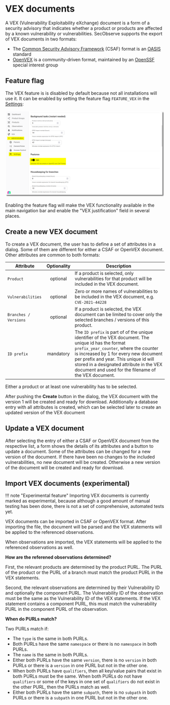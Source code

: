 # VEX documents

A VEX (Vulnerability Exploitability eXchange) document is a form of a security advisory that indicates whether a product or products are affected by a known vulnerability or vulnerabilities. SecObserve supports the export of VEX documents in two formats:

* The [Common Security Advisory Framework](https://docs.oasis-open.org/csaf/csaf/v2.0/os/csaf-v2.0-os.html) (CSAF) format is an [OASIS](https://www.oasis-open.org/) standard 
* [OpenVEX](https://github.com/openvex/spec/blob/main/OPENVEX-SPEC.md) is a community-driven format, maintained by an [OpenSSF](https://openssf.org/) special interest group

## Feature flag

The VEX feature is is disabled by default because not all installations will use it. It can be enabled by setting the feature flag `FEATURE_VEX` in the [Settings](../getting_started/configuration.md#admininistration-in-secobserve):

![VEX feature flag](../assets/images/screenshot_vex_feature_flag.png)

Enabling the feature flag will make the VEX functionality available in the main navigation bar and enable the "VEX justification" field in several places.


## Create a new VEX document

To create a VEX document, the user has to define a set of attributes in a dialog. Some of them are different for either a CSAF or OpenVEX document. Other attributes are common to both formats:

| Attribute             | Optionality | Description |
|-----------------------|:-----------:|-------------|
| `Product`             | optional    | If a product is selected, only vulnerabilities for that product will be included in the VEX document. |
| `Vulnerabilities`     | optional    | Zero or more names of vulnerabilities to be included in the VEX document, e.g. `CVE-2021-44228` |
| `Branches / Versions` | optional    | If a product is selected, the VEX document can be limited to cover only the selected branches / versions of this product. |
| `ID prefix`           | mandatory   | The `ID prefix` is part of of the unique identifier of the VEX document. The unique id has the format `prefix_year_counter`, where the counter is increased by 1 for every new document per prefix and year. This unique id will stored in a designated attribute in the VEX document and used for the filename of the VEX document. |

Either a product or at least one vulnerability has to be selected.

After pushing the **Create** button in the dialog, the VEX document with the version 1 will be created and ready for download. Additionally a database entry with all attributes is created, which can be selected later to create an updated version of the VEX document


## Update a VEX document

After selecting the entry of either a CSAF or OpenVEX document from the respective list, a form shows the details of its attributes and a button to update a document. Some of the attributes can be changed for a new version of the document. If there have been no changes to the included vulnerabilities, no new document will be created. Otherwise a new version of the document will be created and ready for download.


## Import VEX documents (experimental)

!!! note "Experimental feature"
    Importing VEX documents is currently marked as experimental, because although a good amount of manual testing has been done, there is not a set of comprehensive, automated tests yet.

VEX documents can be imported in CSAF or OpenVEX format. After importing the file, the document will be parsed and the VEX statements will be applied to the referenced observations.

When observations are imported, the VEX statements will be applied to the referenced observations as well.

**How are the referened observations determined?**

First, the relevant products are determined by the product PURL. The PURL of the product or the PURL of a branch must match the product PURL in the VEX statements.  

Second, the relevant observations are determined by their Vulnerability ID and optionally the component PURL. The Vulnerability ID of the observation must be the same as the Vulnerability ID of the VEX statements. If the VEX statement contains a component PURL, this must match the vulnerability PURL in the component PURL of the observation.

**When do PURLs match?**

Two PURLs match if:

* The `type` is the same in both PURLs.
* Both PURLs have the same `namespace` or there is no `namespace` in both PURLs.
* The `name` is the same in both PURLs.
* Either both PURLs have the same `version`, there is no `version` in both PURLs or there is a `version` in one PURL but not in the other one.
* When both PURLs have `qualifiers`, then all key/value pairs that exist in both PURLs must be the same. When both PURLs do not have `qualifiers` or some of the keys in one set of `qualifiers` do not exist in the other PURL, then the PURLs match as well.
* Either both PURLs have the same `subpath`, there is no `subpath` in both PURLs or there is a `subpath` in one PURL but not in the other one.

